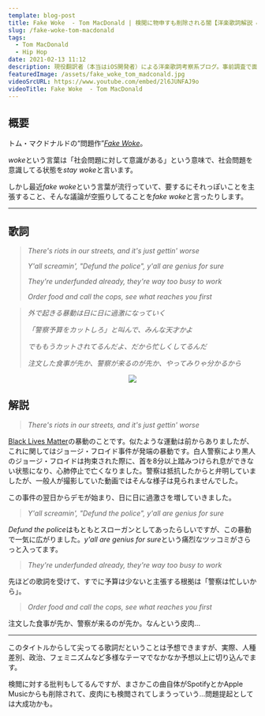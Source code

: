 ```yaml
---
template: blog-post
title: Fake Woke  - Tom MacDonald | 検閲に物申すも削除される闇【洋楽歌詞解説 & 一部和訳】
slug: /fake-woke-tom-macdonald
tags:
  - Tom MacDonald
  - Hip Hop
date: 2021-02-13 11:12
description: 現役翻訳者（本当はiOS開発者）による洋楽歌詞考察系ブログ。事前調査で面白かったものや役に立ちそうな内容を記事にしています。自分のメモ的な役割です。英語学習にご活用いただければうれしいです！取り上げるジャンルはヒップホップが多くなるかもしれないですが、ロックやブルースを特に聴いてる人です。今回はトム・マクドナルド『フェイク・ウォーク』を取り上げています。
featuredImage: /assets/fake_woke_tom_madconald.jpg
videoSrcURL: https://www.youtube.com/embed/2l6JUNFAJ9o
videoTitle: Fake Woke  - Tom MacDonald
---
```

## 概要

トム・マクドナルドの“問題作”*[Fake Woke](https://amzn.to/37b1qRI)*。

*woke*という言葉は「社会問題に対して意識がある」という意味で、社会問題を意識してる状態を*stay woke*と言います。

しかし最近*fake woke*という言葉が流行っていて、要するにそれっぽいことを主張すること、そんな議論が空振りしてることを*fake woke*と言ったりします。

- - -

## 歌詞

> *There's riots in our streets, and it's just gettin' worse*
>
> *Y'all screamin', "Defund the police", y'all are genius for sure*
>
> *They're underfunded already, they're way too busy to work*
>
> *Order food and call the cops, see what reaches you first*

> *外で起きる暴動は日に日に過激になっていく*
>
> *「警察予算をカットしろ」と叫んで、みんな天才かよ*
>
> *でももうカットされてるんだよ、だから忙しくしてるんだ*
>
> *注文した食事が先か、警察が来るのが先か、やってみりゃ分かるから*

<div align="center">

<a href="https://www.amazon.co.jp/-/en/dp/B08TJ7494M?dchild=1&keywords=fake+woke&qid=1613213443&s=dmusic&sr=1-1&linkCode=li2&tag=koolmusik-22&linkId=34c02fc9acf75d58b07b5fd1729c8ff8&language=en_US&ref_=as_li_ss_il" target="_blank"><img border="0" src="//ws-fe.amazon-adsystem.com/widgets/q?_encoding=UTF8&ASIN=B08TJ7494M&Format=_SL500_&ID=AsinImage&MarketPlace=JP&ServiceVersion=20070822&WS=1&tag=koolmusik-22&language=en_US" ></a><img src="https://ir-jp.amazon-adsystem.com/e/ir?t=koolmusik-22&language=en_US&l=li2&o=9&a=B08TJ7494M" width="1" height="1" border="0" alt="" style="border:none !important; margin:0px !important;" />

</div>

## 解説

> *There's riots in our streets, and it's just gettin' worse*

[Black Lives Matter](https://blacklivesmatter.com/)の暴動のことです。似たような運動は前からありましたが、これに関してはジョージ・フロイド事件が発端の暴動です。白人警察により黒人のジョージ・フロイドは拘束された際に、首を8分以上踏みつけられ息ができない状態になり、心肺停止で亡くなりました。警察は抵抗したからと弁明していましたが、一般人が撮影していた動画ではそんな様子は見られませんでした。

この事件の翌日からデモが始まり、日に日に過激さを増していきました。

> *Y'all screamin', "Defund the police", y'all are genius for sure*

*Defund the police*はもともとスローガンとしてあったらしいですが、この暴動で一気に広がりました。*y'all are genius for sure*という痛烈なツッコミがさらっと入ってます。

> *They're underfunded already, they're way too busy to work*

先ほどの歌詞を受けて、すでに予算は少ないと主張する根拠は「警察は忙しいから」。

> *Order food and call the cops, see what reaches you first*

注文した食事が先か、警察が来るのが先か。なんという皮肉...

- - -

このタイトルからして尖ってる歌詞だということは予想できますが、実際、人種差別、政治、フェミニズムなど多様なテーマでなかなか予想以上に切り込んでます。

検閲に対する批判もしてるんですが、まさかこの曲自体がSpotifyとかApple Musicからも削除されて、皮肉にも検閲されてしまうっていう...問題提起としては大成功かも。